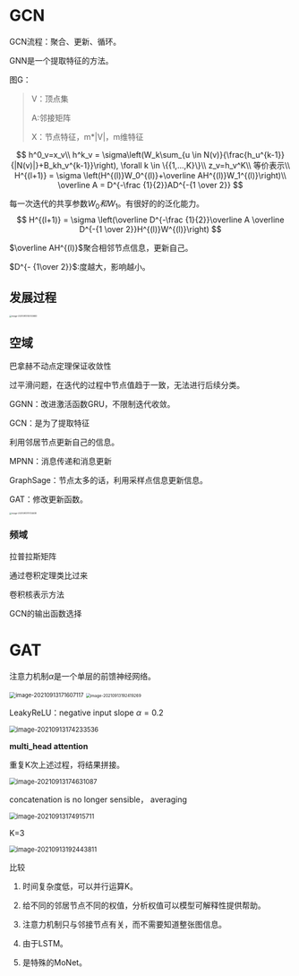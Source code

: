 # GCN

GCN流程：聚合、更新、循环。

GNN是一个提取特征的方法。

图G：

> V：顶点集
>
> A:邻接矩阵
>
> X：节点特征，m*|V|，m维特征

$$
h^0_v=x_v\\
h^k_v = \sigma\left(W_k\sum_{u \in N(v)}{\frac{h_u^{k-1}}{|N(v)|}+B_kh_v^{k-1}}\right),  \forall k \in \{{1,...,K}\}\\
z_v=h_v^K\\
等价表示\\
H^{(l+1)} = \sigma \left(H^{(l)}W_0^{(l)}+\overline AH^{(l)}W_1^{(l)}\right)\\
\overline A = D^{-\frac {1}{2}}AD^{-{1 \over 2}}
$$

每一次迭代的共享参数$W_0和W_1$。有很好的的泛化能力。
$$
H^{(l+1)} = \sigma \left(\overline D^{-\frac {1}{2}}\overline A \overline D^{-{1 \over 2}}H^{(l)}W^{(l)}\right)
$$

$\overline AH^{(l)}$聚合相邻节点信息，更新自己。

$D^{- {1\over 2}}$:度越大，影响越小。

## 发展过程

<img src="F:\lishuai\GCN\image-20210913105103683.png" alt="image-20210913105103683" style="zoom:25%;" />

## 空域

巴拿赫不动点定理保证收敛性

过平滑问题，在迭代的过程中节点值趋于一致，无法进行后续分类。

GGNN：改进激活函数GRU，不限制迭代收敛。 

GCN：是为了提取特征

利用邻居节点更新自己的信息。

MPNN：消息传递和消息更新

GraphSage：节点太多的话，利用采样点信息更新信息。

GAT：修改更新函数。

<img src="F:\lishuai\GCN\image-20210913111724638.png" alt="image-20210913111724638" style="zoom:25%;" />









 

### 频域


拉普拉斯矩阵

通过卷积定理类比过来

卷积核表示方法

GCN的输出函数选择

# GAT

注意力机制$\alpha$是一个单层的前馈神经网络。

<img src="F:\lishuai\GCN\image-20210913171607117.png" alt="image-20210913171607117" style="zoom:70%;" />

<img src="F:\lishuai\GCN\image-20210913192419269.png" alt="image-20210913192419269" style="zoom:50%;" />

LeakyReLU：negative input slope  $\alpha = 0.2$

<img src="F:\lishuai\GCN\image-20210913174233536.png" alt="image-20210913174233536" style="zoom:80%;" />

**multi_head attention**

重复K次上述过程，将结果拼接。

<img src="F:\lishuai\GCN\image-20210913174631087.png" alt="image-20210913174631087" style="zoom:80%;" />

concatenation is no longer sensible， averaging

<img src="F:\lishuai\GCN\image-20210913174915711.png" alt="image-20210913174915711" style="zoom:80%;" />

K=3

<img src="F:\lishuai\GCN\image-20210913192443811.png" alt="image-20210913192443811" style="zoom: 80%;" />

比较

1. 时间复杂度低，可以并行运算K。

2. 给不同的邻居节点不同的权值，分析权值可以模型可解释性提供帮助。

3. 注意力机制只与邻接节点有关，而不需要知道整张图信息。

4. 由于LSTM。

5. 是特殊的MoNet。

   



